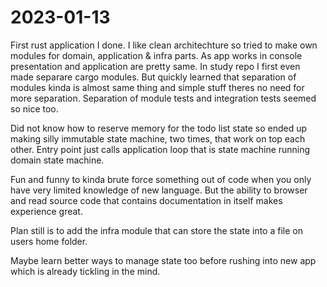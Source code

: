 # 2023-01-13
First rust application I done. I like clean architechture so tried to make
own modules for domain, application & infra parts. As app works in console
presentation and application are pretty same. In study repo I first even
made separare cargo modules. But quickly learned that separation of modules
kinda is almost same thing and simple stuff theres no need for more
separation. Separation of module tests and integration tests seemed so
nice too.

Did not know how to reserve memory for the todo list state so ended up
making silly immutable state machine, two times, that work on top each
other. Entry point just calls application loop that is state machine
running domain state machine.

Fun and funny to kinda brute force something out of code when you only have
very limited knowledge of new language. But the ability to browser and read
source code that contains documentation in itself makes experience great.

Plan still is to add the infra module that can store the state into
a file on users home folder.

Maybe learn better ways to manage state too before rushing into new app
which is already tickling in the mind.
